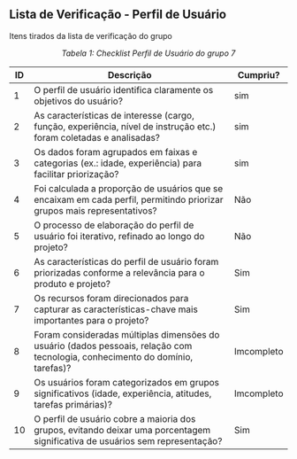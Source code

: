 ## Lista de Verificação - Perfil de Usuário 

Itens tirados da lista de verificação do grupo

*<p style="text-align: center;">Tabela 1: Checklist Perfil de Usuário do grupo 7</p>*

| ID  | Descrição | Cumpriu? |
|-----|-----------|----------|
| 1   | O perfil de usuário identifica claramente os objetivos do usuário? | sim|
| 2   | As características de interesse (cargo, função, experiência, nível de instrução etc.) foram coletadas e analisadas? | sim|
| 3   | Os dados foram agrupados em faixas e categorias (ex.: idade, experiência) para facilitar priorização? |sim |
| 4   | Foi calculada a proporção de usuários que se encaixam em cada perfil, permitindo priorizar grupos mais representativos? | Não |
| 5   | O processo de elaboração do perfil de usuário foi iterativo, refinado ao longo do projeto? |Não |
| 6   | As características do perfil de usuário foram priorizadas conforme a relevância para o produto e projeto? | Sim |
| 7   | Os recursos foram direcionados para capturar as características-chave mais importantes para o projeto? | Sim |
| 8   | Foram consideradas múltiplas dimensões do usuário (dados pessoais, relação com tecnologia, conhecimento do domínio, tarefas)? |Imcompleto |
| 9   | Os usuários foram categorizados em grupos significativos (idade, experiência, atitudes, tarefas primárias)? | Imcompleto |
| 10  | O perfil de usuário cobre a maioria dos grupos, evitando deixar uma porcentagem significativa de usuários sem representação? | Sim |